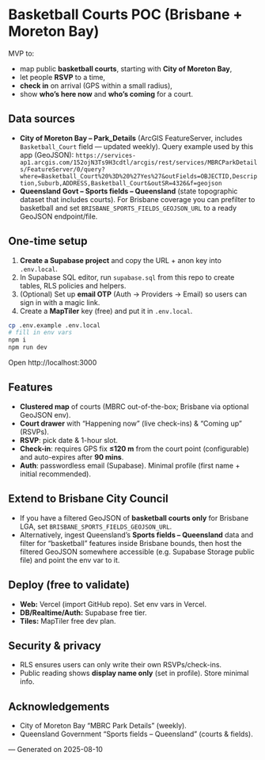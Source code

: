 # Basketball Courts POC (Brisbane + Moreton Bay)

MVP to:
- map public **basketball courts**, starting with **City of Moreton Bay**,
- let people **RSVP** to a time,
- **check in** on arrival (GPS within a small radius),
- show **who’s here now** and **who’s coming** for a court.

## Data sources
- **City of Moreton Bay – Park_Details** (ArcGIS FeatureServer, includes `Basketball_Court` field — updated weekly).
  Query example used by this app (GeoJSON): `https://services-ap1.arcgis.com/152ojN3Ts9H3cdtl/arcgis/rest/services/MBRCParkDetails/FeatureServer/0/query?where=Basketball_Court%20%3D%20%27Yes%27&outFields=OBJECTID,Description,Suburb,ADDRESS,Basketball_Court&outSR=4326&f=geojson`
- **Queensland Govt – Sports fields – Queensland** (state topographic dataset that includes courts). For Brisbane coverage you can prefilter to basketball and set `BRISBANE_SPORTS_FIELDS_GEOJSON_URL` to a ready GeoJSON endpoint/file.

## One-time setup

1) **Create a Supabase project** and copy the URL + anon key into `.env.local`.
2) In Supabase SQL editor, run `supabase.sql` from this repo to create tables, RLS policies and helpers.
3) (Optional) Set up **email OTP** (Auth → Providers → Email) so users can sign in with a magic link.
4) Create a **MapTiler** key (free) and put it in `.env.local`.

```bash
cp .env.example .env.local
# fill in env vars
npm i
npm run dev
```

Open http://localhost:3000

## Features
- **Clustered map** of courts (MBRC out-of-the-box; Brisbane via optional GeoJSON env).
- **Court drawer** with “Happening now” (live check-ins) & “Coming up” (RSVPs).
- **RSVP**: pick date & 1-hour slot.
- **Check-in**: requires GPS fix **≤120 m** from the court point (configurable) and auto-expires after **90 mins**.
- **Auth**: passwordless email (Supabase). Minimal profile (first name + initial recommended).

## Extend to Brisbane City Council
- If you have a filtered GeoJSON of **basketball courts only** for Brisbane LGA, set `BRISBANE_SPORTS_FIELDS_GEOJSON_URL`.
- Alternatively, ingest Queensland’s **Sports fields – Queensland** data and filter for “basketball” features inside Brisbane bounds, then host the filtered GeoJSON somewhere accessible (e.g. Supabase Storage public file) and point the env var to it.

## Deploy (free to validate)
- **Web:** Vercel (import GitHub repo). Set env vars in Vercel.
- **DB/Realtime/Auth:** Supabase free tier.
- **Tiles:** MapTiler free dev plan.

## Security & privacy
- RLS ensures users can only write their own RSVPs/check-ins.
- Public reading shows **display name only** (set in profile). Store minimal info.

## Acknowledgements
- City of Moreton Bay “MBRC Park Details” (weekly). 
- Queensland Government “Sports fields – Queensland” (courts & fields).

— Generated on 2025-08-10
